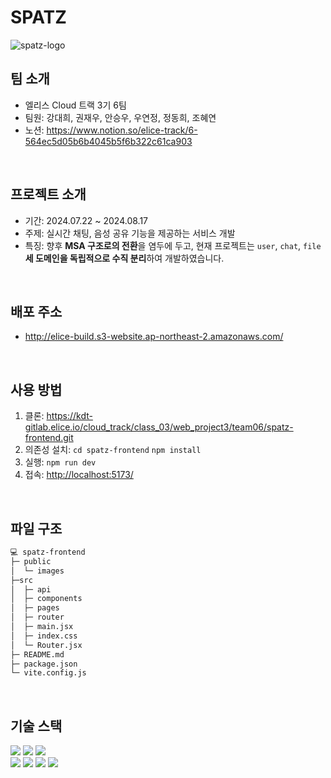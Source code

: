 # SPATZ
![spatz-logo](/uploads/60881a11118588689a5a5bf6b767d8ec/spatz-logo.png)
<br>


## 팀 소개
- 엘리스 Cloud 트랙 3기 6팀
- 팀원: 강대희, 권재우, 안승우, 우연정, 정동희, 조혜연
- 노션: https://www.notion.so/elice-track/6-564ec5d05b6b4045b5f6b322c61ca903
<br>


## 프로젝트 소개
- 기간: 2024.07.22 ~ 2024.08.17
- 주제: 실시간 채팅, 음성 공유 기능을 제공하는 서비스 개발
- 특징: 향후 **MSA 구조로의 전환**을 염두에 두고, 현재 프로젝트는 `user`, `chat`, `file` **세 도메인을 독립적으로 수직 분리**하여 개발하였습니다.
<br>

## 배포 주소
- <http://elice-build.s3-website.ap-northeast-2.amazonaws.com/>
<br>

## 사용 방법
1. 클론: <https://kdt-gitlab.elice.io/cloud_track/class_03/web_project3/team06/spatz-frontend.git>
2. 의존성 설치: `cd spatz-frontend` `npm install`
3. 실행: `npm run dev`
4. 접속: <http://localhost:5173/>
<br>

## 파일 구조
```bash
💻 spatz-frontend
├─ public
│  └─ images
├─src
│  ├─ api
│  ├─ components
│  ├─ pages
│  ├─ router
│  ├─ main.jsx
│  ├─ index.css
│  └─ Router.jsx
├─ README.md
├─ package.json
└─ vite.config.js
```
<br>

## 기술 스택
<div>
    <img src="https://img.shields.io/badge/html5-E34F26?style=for-the-badge&logo=html5&logoColor=white">  
    <img src="https://img.shields.io/badge/javascript-F7DF1E?style=for-the-badge&logo=javascript&logoColor=white">  
    <img src="https://img.shields.io/badge/css3-1572B6?style=for-the-badge&logo=css3&logoColor=white">
</div>
<div>
    <img src="https://img.shields.io/badge/React-61DAFB?style=for-the-badge&logo=React&logoColor=white">
    <img src="https://img.shields.io/badge/vite-646CFF?style=for-the-badge&logo=vite&logoColor=white">
    <img src="https://img.shields.io/badge/mui-007FFF?style=for-the-badge&logo=mui&logoColor=white">
    <img src="https://img.shields.io/badge/openvidu-3DA639?style=for-the-badge&logoColor=white">  
</div>
<br>











